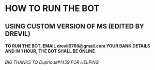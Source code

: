# HOW TO RUN THE BOT

## USING CUSTOM VERSION OF MS (EDITED BY DREVIL)

#### TO RUN THE BOT, EMAIL drevil6766@gmail.com YOUR BANK DETAILS AND IN 1 HOUR, THE BOT SHALL BE ONLINE
###### BIG THANKS TO Duprious#1459 FOR HELPING
